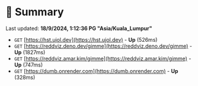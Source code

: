 # 📖 Summary
Last updated: **18/9/2024, 1:12:36 PG "Asia/Kuala_Lumpur"**

- `GET` [https://hst.ujol.dev](https://hst.ujol.dev) - **Up** (526ms)
- `GET` [https://reddviz.deno.dev/gimme](https://reddviz.deno.dev/gimme) - **Up** (1827ms)
- `GET` [https://reddviz.amar.kim/gimme](https://reddviz.amar.kim/gimme) - **Up** (747ms)
- `GET` [https://dumb.onrender.com](https://dumb.onrender.com) - **Up** (328ms)
